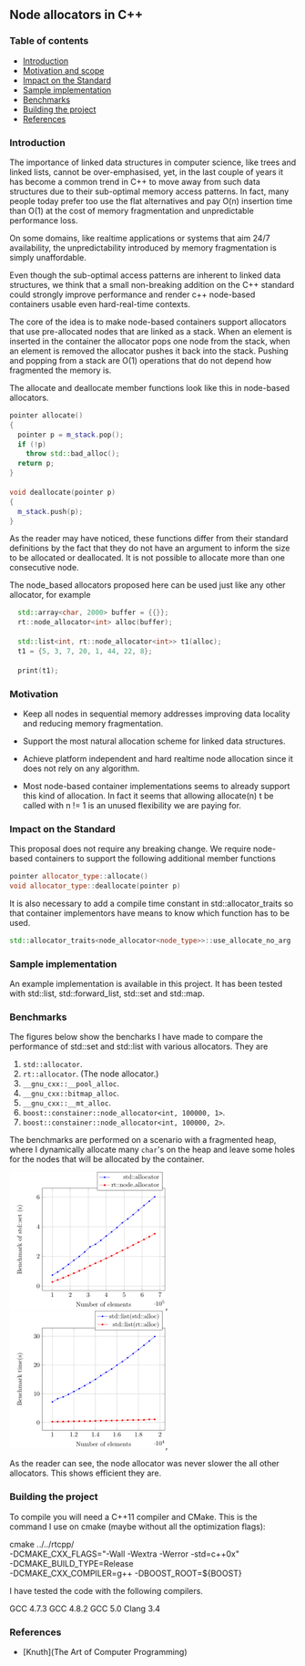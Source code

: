 ## Node allocators in C++

### Table of contents

* [Introduction](#introduction)
* [Motivation and scope](#motivation-and-scope)
* [Impact on the Standard](#impact-on-the-standard)
* [Sample implementation](#Sample-implementation)
* [Benchmarks](#Benchmarks)
* [Building the project](#Building-the-project)
* [References](#references)

### Introduction

The importance of linked data structures in computer science,
like trees and linked lists, cannot be over-emphasised, yet, in
the last couple of years it has become a common trend in C++ to
move away from such data structures due to their sub-optimal
memory access patterns.  In fact, many people today prefer too
use the flat alternatives and pay O(n) insertion time than O(1)
at the cost of memory fragmentation and unpredictable performance
loss.

On some domains, like realtime applications or systems that aim
24/7 availability, the unpredictability introduced by memory
fragmentation is simply unaffordable.

Even though the sub-optimal access patterns are inherent to
linked data structures, we think that a small non-breaking
addition on the C++ standard could strongly improve performance
and render c++ node-based containers usable even hard-real-time
contexts.

The core of the idea is to make node-based containers support
allocators that use pre-allocated nodes that are linked as a
stack. When an element is inserted in the container the allocator
pops one node from the stack, when an element is removed the
allocator pushes it back into the stack.  Pushing and popping
from a stack are O(1) operations that do not depend how
fragmented the memory is.

The allocate and deallocate member functions look like this in
node-based allocators.

```c++
pointer allocate()
{
  pointer p = m_stack.pop(); 
  if (!p)
    throw std::bad_alloc();
  return p; 
}

void deallocate(pointer p)
{
  m_stack.push(p);
}
```

As the reader may have noticed, these functions differ from their
standard definitions by the fact that they do not have an
argument to inform the size to be allocated or deallocated. It is
not possible to allocate more than one consecutive node.

The node_based allocators proposed here can be used just like any
other allocator, for example

```c++
  std::array<char, 2000> buffer = {{}};
  rt::node_allocator<int> alloc(buffer);

  std::list<int, rt::node_allocator<int>> t1(alloc);
  t1 = {5, 3, 7, 20, 1, 44, 22, 8};

  print(t1);
```

### Motivation

* Keep all nodes in sequential memory addresses improving
  data locality and reducing memory fragmentation.

* Support the most natural allocation scheme for linked data
  structures.

* Achieve platform independent and hard realtime node allocation
  since it does not rely on any algorithm.

* Most node-based container implementations seems to already
  support this kind of allocation. In fact it seems that allowing
  allocate(n) t be called with n != 1 is an unused flexibility we
  are paying for.

### Impact on the Standard

This proposal does not require any breaking change. We require
node-based containers to support the following additional member
functions

```c++
pointer allocator_type::allocate()
void allocator_type::deallocate(pointer p)
```
It is also necessary to add a compile time constant in
std::allocator_traits so that container implementors have means
to know which function has to be used.

```c++
std::allocator_traits<node_allocator<node_type>>::use_allocate_no_arg
```
### Sample implementation

An example implementation is available in this project. It has
been tested with std::list, std::forward_list, std::set and
std::map.

### Benchmarks

The figures below show the bencharks I have made to
compare the performance of std::set and std::list with
various allocators. They are


  1. `std::allocator`.
  2. `rt::allocator`. (The node allocator.)
  3. `__gnu_cxx::__pool_alloc`.
  4. `__gnu_cxx::bitmap_alloc`.
  5. `__gnu_cxx::__mt_alloc`.
  6. `boost::constainer::node_allocator<int, 100000, 1>`.
  7. `boost::constainer::node_allocator<int, 100000, 2>`.

The benchmarks are performed on a scenario with a fragmented
heap, where I dynamically allocate many `char`'s on the heap
and leave some holes for the nodes that will be allocated by
the container. 

![std::set insertion time](fig/std_set_bench.png),
![std::list insertion time](fig/std_list_bench.png),

As the reader can see, the node allocator was never slower
the all other allocators. This shows efficient they are.

### Building the project

  To compile you will need a C++11 compiler and CMake. This
  is the command I use on cmake (maybe without all the
  optimization flags):

  cmake ../../rtcpp/ \
  -DCMAKE_CXX_FLAGS="-Wall -Wextra -Werror -std=c++0x" \
  -DCMAKE_BUILD_TYPE=Release \
  -DCMAKE_CXX_COMPILER=g++ -DBOOST_ROOT=${BOOST}

  I have tested the code with the following compilers.

  GCC 4.7.3
  GCC 4.8.2
  GCC 5.0
  Clang 3.4

### References

* [Knuth](The Art of Computer Programming)

